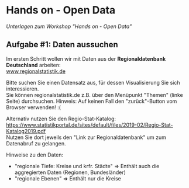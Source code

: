 # Hands on - Open Data
*Unterlagen zum Workshop "Hands on - Open Data"*

## Aufgabe #1: Daten aussuchen

Im ersten Schritt wollen wir mit Daten aus der **Regionaldatenbank Deutschland** arbeiten: \
www.regionalstatistik.de

Bitte suchen Sie einen Datensatz aus, für dessen Visualisierung Sie sich interessieren. \
Sie können regionalstatistik.de z.B. über den Menüpunkt "Themen" (linke Seite) durchsuchen. Hinweis: Auf keinen Fall den "zurück"-Button vom Browser verwenden! :(

Alternativ nutzen Sie den Regio-Stat-Katalog: \
https://www.statistikportal.de/sites/default/files/2019-02/Regio-Stat-Katalog2019.pdf \
Nutzen Sie dort jeweils den "Link zur Regionaldatenbank" um zum Datenabruf zu gelangen.

Hinweise zu den Daten: 
 * "regionale Tiefe: Kreise und krfr. Städte" => Enthält auch die aggregierten Daten (Regionen, Bundesländer)
 * "regionale Ebenen" => Enthält nur die Kreise
